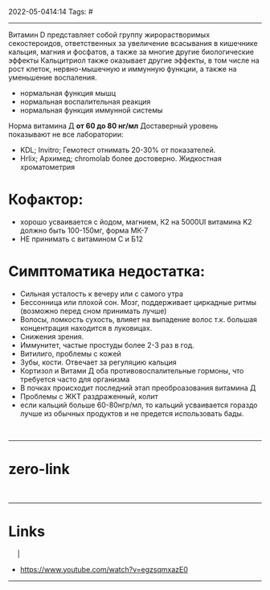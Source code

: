 2022-05-0414:14
Tags: #

---
Витамин D представляет собой группу жирорастворимых секостероидов, ответственных за увеличение всасывания в кишечнике кальция, магния и фосфатов, а также за многие другие биологические эффекты
Кальцитриол также оказывает другие эффекты, в том числе на рост клеток, нервно-мышечную и иммунную функции, а также на уменьшение воспаления.
- нормальная функция мышц
- нормальная воспалительная реакция
- нормальная функция иммунной системы

Норма витамина Д **от 60 до 80 нг/мл**
Доставерный уровень показывают не все лаборатории:
- KDL; Invitro; Гемотест отнимать 20-30% от показателей.
- Hrlix; Архимед; chromolab более достоверно. Жидкостная хроматометрия

# Кофактор:
- хорошо усваивается с йодом, магнием, К2 на 5000UI витамина K2 должно быть 100-150мг, форма МК-7
- НЕ принимать с витамином С и Б12

# Симптоматика недостатка:
- Сильная усталость к вечеру или с самого утра 
- Бессонница или плохой сон. Мозг, поддерживает циркадные ритмы (возможно перед сном принимать лучше)
- Волосы, ломкость сухость, влияет на выпадение волос т.к. большая концентрация находится в луковицах.
- Снижения зрения.
- Иммунитет, частые простуды более 2-3 раз в год.
- Витилиго, проблемы с кожей
- Зубы, кости. Отвечает за регуляцию кальция
- Кортизол и Витами Д оба противовоспалительные гормоны, что требуется часто для организма
- В почках происходит последний этап преоброазования витамина Д
- Проблемы с ЖКТ раздраженный, колит 
- если кальций больше 60-80нгр/мл, то кальций усваивается гораздо лучше из обычных продуктов и не предется использовать бады. 





</br>

---
# zero-link

</br>

---
# Links
 &emsp; | &emsp; 
- https://www.youtube.com/watch?v=egzsqmxazE0

---